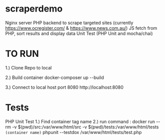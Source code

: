 # scraperdemo
Nginx server 
PHP backend to scrape targeted sites (currently https://www.ocregister.com/ & https://www.news.com.au/)
JS fetch from PHP, sort results and display data
Unit Test (PHP Unit and mocha/chai)


# TO RUN
1.) Clone Repo to local 

2.) Build container
docker-composer up --build

3.) Connect to local host port 8080
http://localhost:8080


# Tests
PHP Unit Test
1.) Find container tag name 
2.) run command :
    docker run --rm -v $(pwd)/src:/var/www/html/src -v $(pwd)/tests:/var/www/html/tests `(container name)` phpunit --testdox /var/www/html/tests/test.php
